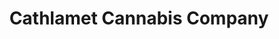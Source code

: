 ---
title: "Cathlamet Cannabis Company"
url: /cathlamet/cathlamet-cannabis-company/
shop: cannabis
---